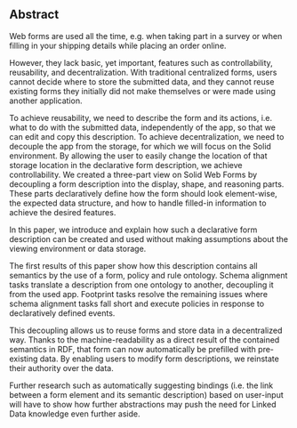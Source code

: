 ## Abstract
<!-- Context      -->
Web forms are used all the time, e.g. when taking part in a survey or when filling in your shipping details while placing an order online.
<!-- Need         -->
However, they lack basic, yet important, features such as controllability, reusability, and decentralization.
With traditional centralized forms, users cannot decide where to store the submitted data, and they cannot reuse existing forms they initially did not make themselves or were made using another application.
<!-- Task         -->
To achieve reusability, we need to describe the form and its actions, i.e. what to do with the submitted data, independently of the app, so that we can edit and copy this description.
To achieve decentralization, we need to decouple the app from the storage, for which we will focus on the Solid environment.
By allowing the user to easily change the location of that storage location in the declarative form description, we achieve controllability.
We created a three-part view on Solid Web Forms by decoupling a form description into the display, shape, and reasoning parts. These parts declaratively define how the form should look element-wise, the expected data structure, and how to handle filled-in information to achieve the desired features.
<!-- Object       -->
In this paper, we introduce and explain how such a declarative form description can be created and used without making assumptions about the viewing environment or data storage.
<!-- Findings     -->
The first results of this paper show how this description contains all semantics by the use of a form, policy
and rule ontology.
Schema alignment tasks translate a description from one ontology to another, decoupling it from the used app.
Footprint tasks resolve the remaining issues where schema alignment tasks fall short and execute policies in response to declaratively defined events.
<!-- Conclusion   -->
This decoupling allows us to reuse forms and store data in a decentralized way.
Thanks to the machine-readability as a direct result of the contained semantics in RDF, that form can now automatically be prefilled with pre-existing data.
By enabling users to modify form descriptions, we reinstate their authority over the data.
<!-- Perspectives -->
Further research such as automatically suggesting bindings (i.e. the link between a form element and its semantic description) based on user-input will have to show how further abstractions may push the need for Linked Data knowledge even further aside.
